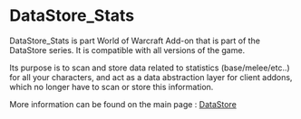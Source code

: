 # DataStore_Stats

DataStore_Stats is part World of Warcraft Add-on that is part of the DataStore series.
It is compatible with all versions of the game.

Its purpose is to scan and store data related to statistics (base/melee/etc..) for all your characters, and act as a data abstraction layer for client addons, which no longer have to scan or store this information.

More information can be found on the main page : [DataStore](https://github.com/Thaoky/DataStore)
